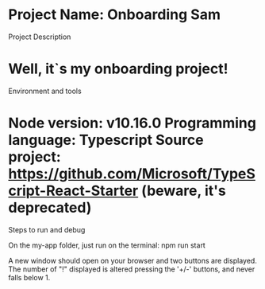 Project Name: Onboarding Sam
==========
Project Description

Well, it`s my onboarding project!
==========
Environment and tools

Node version: v10.16.0
Programming language: Typescript
Source project: https://github.com/Microsoft/TypeScript-React-Starter (beware, it's deprecated)
==========
Steps to run and debug

On the my-app folder, just run on the terminal:
npm run start

A new window should open on your browser and two buttons are displayed. The number of "!" displayed is altered pressing the '+/-' buttons, and never falls below 1.